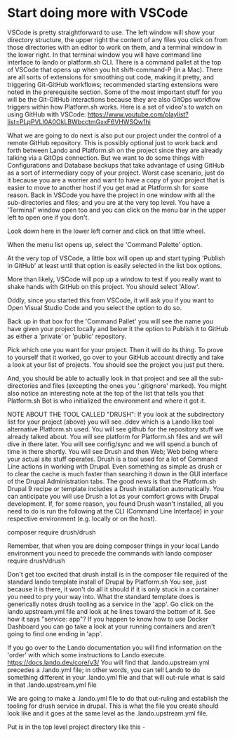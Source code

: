 
# Start doing more with VSCode

VSCode is pretty straightforward to use.  The left window will show your directory structure, the upper right the content of any files you click on from those directories with an editor to work on them, and a terminal window in the lower right.  In that terminal window you will have command line interface to lando or platform.sh CLI.  There is a command pallet at the top of VSCode that opens up when you hit shift-command-P (in a Mac).  There are all sorts of extensions for smoothing out code, making it pretty, and triggering Git-GitHub workflows; recommended starting extensions were noted in the prerequisite section.  Some of the most important stuff for you will be the Git-GitHub interactions because they are also GitOps workflow triggers within how Platform.sh works.  Here is a set of video's to watch on using GitHub with VSCode:   https://www.youtube.com/playlist?list=PLpPVLI0A0OkLBWbcctmGxxF6VHWSQw1hi

What we are going to do next is also put our project under the control of a remote GitHub repository.  This is possibly optional just to work back and forth between Lando and Platform.sh on the project since they are already talking via a GitOps connection.  But we want to do some things with Configurations and Database backups that take advantage of using GitHub as a sort of intermediary copy of your project.  Worst case scenario, just do it because you are a worrier and want to have a copy of your project that is easier to move to another host if you get mad at Platform.sh for some reason. 
Back in VSCode you have the project in one window with all the sub-directories and files; and you are at the very top level.  You have a 'Terminal' window open too and you can click on the menu bar in the upper left to open one if you don't.



Look down here in the lower left corner and click on that little wheel.



When the menu list opens up, select the 'Command Palette' option.


At the very top of VSCode, a little box will open up and start typing 'Publish in GitHub' at least until that option is easily selected in the list box options.



More than likely, VSCode will pop up a window to test if you really want to shake hands with GitHub on this project.  You should select 'Allow'.


Oddly, since you started this from VSCode, it will ask you if you want to Open Visual Studio Code and you select the option to do so.



Back up in that box for the 'Command Pallet' you will see the name you have given your project locally and below it the option to Publish it to GitHub as either a 'private' or 'public' repository. 



Pick which one you want for your project. Then it will do its thing.  To prove to yourself that it worked, go over to your GitHub account directly and take a look at your list of projects.  You should see the project you just put there.



And, you should be able to actually look in that project and see all the sub-directories and files (excepting the ones you '.gitignore' marked).  You might also notice an interesting note at the top of the list that tells you that Platform.sh Bot is who initialized the environment and where it got it.



NOTE ABOUT THE TOOL CALLED "DRUSH":
If you look at the subdirectory list for your project (above) you will see .ddev which is a Lando like tool alternative Platform.sh used.  You will see github for the repository stuff we already talked about.  You will see platform for Platform.sh files and we will dive in there later.  You will see config/sync and we will spend a bunch of time in there shortly.  You will see Drush and then Web; Web being where your actual site stuff operates.  Drush is a tool used for a lot of Command Line actions in working with Drupal.  Even something as simple as drush cr to clear the cache is much faster than searching it down in the GUI interface of the Drupal Administration tabs.  The good news is that the Platform.sh Drupal 9 recipe or template includes a Drush installation automatically. You can anticipate you will use Drush a lot as your comfort grows with Drupal development.  If, for some reason, you found Drush wasn't installed, all you need to do is run the following at the CLI (Command Line Interface) in your respective environment (e.g. locally or on the host).

composer require drush/drush

Remember, that when you are doing composer things in your local Lando environment you need to precede the commands with lando composer require drush/drush

Don't get too excited that drush install is in the composer file required of the standard lando template install of Drupal by Platform.sh  You see, just because it is there, it won't do all it should if it is only stuck in a container you need to pry your way into.  What the standard template does is generically notes drush tooling as a service in the 'app'.  Go click on the lando.upstream.yml file and look at he lines toward the bottom of it.  See how it says "service: app"?   If you happen to know how to use Docker Dashboard you can go take a look at your running containers and aren't going to find one ending in 'app'.



If you go over to the Lando documentation you will find information on the 'order' with which some instructions to Lando execute.   https://docs.lando.dev/core/v3/   You will find that .lando.upstream.yml precedes a .lando.yml file; in other words, you can tell Lando to do something different in your .lando.yml file and that will out-rule what is said in that  .lando.upstream.yml file



We are going to make a .lando.yml file to do that out-ruling and establish the tooling for drush service in drupal.  This is what the file you create should look like and it goes at the same level as the .lando.upstream.yml file.



Put is in the top level project directory like this -




